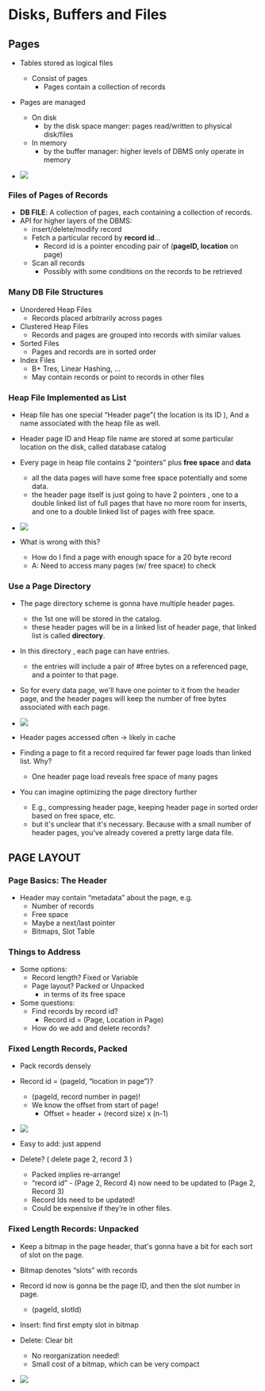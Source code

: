 
# Disks, Buffers and Files

## Pages

- Tables stored as logical files
    - Consist of pages
        - Pages contain a collection of records
- Pages are managed
    - On disk
        - by the disk space manger: pages read/written to physical disk/files
    - In memory
        - by the buffer manager: higher levels of DBMS only operate in memory

- ![](imgs/disk_pages.png )


### Files of Pages of Records

- **DB FILE**: A collection of pages, each containing a collection of records.
- API for higher layers of the DBMS:
    - insert/delete/modify record
    - Fetch a particular record by **record id**...
        - Record id is a pointer encoding pair of (**pageID, location** on page)
    - Scan all records
        - Possibly with some conditions on the records to be retrieved

### Many DB File Structures

- Unordered Heap Files
    - Records placed arbitrarily across pages
- Clustered Heap Files
    - Records and pages are grouped into records with similar values
- Sorted Files
    - Pages and records are in sorted order
- Index Files
    - B+ Tres, Linear Hashing, ...
    - May contain records or point to records in other files

### Heap File Implemented as List

- Heap file has one special “Header page”( the location is its ID ), And a name associated with the heap file as well.
- Header page ID and Heap file name are stored at some particular location on the disk, called database catalog
- Every page in heap file contains 2 “pointers” plus **free space** and **data**
    - all the data pages will have some free space potentially and some data.
    - the header page itself is just going to have 2 pointers , one to a double linked list of full pages that have no more room for inserts, and one to a double linked list of pages with free space.

- ![](imgs/header_page.png)

- What is wrong with this?
    - How do I find a page with enough space for a 20 byte record
    - A: Need to access many pages (w/ free space) to check


### Use a Page Directory

- The page directory scheme is gonna have multiple header pages.
    - the 1st one will be stored in the catalog.
    - these header pages will be in a linked list of header page, that linked list is called **directory**.
- In this directory , each page can have entries. 
    - the entries will include a pair of #free bytes on a referenced page, and a pointer to that page.
- So for every data page, we'll have one pointer to it from the header page, and the header pages will keep the number of free bytes associated with each page.

- ![](imgs/page_directory.png)

- Header pages accessed often -> likely in cache
- Finding a page to fit a record required far fewer page loads than linked list. Why?
    - One header page load reveals free space of many pages
- You can imagine optimizing the page directory further
    - E.g., compressing header page, keeping header page in sorted order based on free space, etc.
    - but it's unclear that it's necessary. Because with a small number of header pages, you've already covered a pretty large data file.


## PAGE LAYOUT

### Page Basics: The Header

- Header may contain “metadata” about the page, e.g.
    - Number of records
    - Free space
    - Maybe a next/last pointer
    - Bitmaps, Slot Table

### Things to Address

- Some options:
    - Record length? Fixed or Variable
    - Page layout? Packed or Unpacked
        - in terms of its free space
- Some questions:
    - Find records by record id?
        - Record id = (Page, Location in Page) 
    - How do we add and delete records?


### Fixed Length Records, Packed

- Pack records densely
- Record id = (pageId, “location in page”)?
    - (pageId, record number in page)!
    - We know the offset from start of page!
        - Offset = header + (record size) x (n-1) 

- ![](imgs/fixed_len_record_packed.png)

- Easy to add: just append
- Delete? ( delete page 2, record 3 )
    - Packed implies re-arrange!
    - “record id” - (Page 2, Record 4) now need to be updated to (Page 2, Record 3)
    - Record Ids need to be updated!
    - Could be expensive if they’re in other files.


### Fixed Length Records: Unpacked

- Keep a bitmap in the page header, that's gonna have a bit for each sort of slot on the page.
- Bitmap denotes “slots” with records
- Record id now is gonna be the page ID, and then the slot number in page.
    - (pageId, slotId)

- Insert: find first empty slot in bitmap
- Delete: Clear bit
    - No reorganization needed!
    - Small cost of a bitmap, which can be very compact

- ![](imgs/fixed_len_record_unpacked.png)





